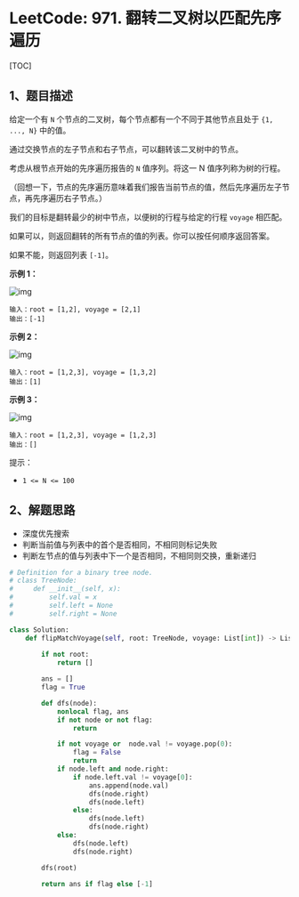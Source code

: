 # LeetCode: 971. 翻转二叉树以匹配先序遍历

[TOC]

## 1、题目描述

给定一个有 `N` 个节点的二叉树，每个节点都有一个不同于其他节点且处于 `{1, ..., N}` 中的值。

通过交换节点的左子节点和右子节点，可以翻转该二叉树中的节点。

考虑从根节点开始的先序遍历报告的 `N` 值序列。将这一 N 值序列称为树的行程。

（回想一下，节点的先序遍历意味着我们报告当前节点的值，然后先序遍历左子节点，再先序遍历右子节点。）

我们的目标是翻转最少的树中节点，以便树的行程与给定的行程 `voyage` 相匹配。 

如果可以，则返回翻转的所有节点的值的列表。你可以按任何顺序返回答案。

如果不能，则返回列表 `[-1]`。

 

**示例 1：**

![img](http://px3chmx10.bkt.clouddn.com/notebook/2019-09-06-131754.png)

```
输入：root = [1,2], voyage = [2,1]
输出：[-1]
```

**示例 2：**

![img](http://px3chmx10.bkt.clouddn.com/notebook/2019-09-06-131800.png)

```
输入：root = [1,2,3], voyage = [1,3,2]
输出：[1]
```

**示例 3：**

![img](http://px3chmx10.bkt.clouddn.com/notebook/2019-09-06-131807.png)

```
输入：root = [1,2,3], voyage = [1,2,3]
输出：[]
```


提示：

- `1 <= N <= 100`



## 2、解题思路

- 深度优先搜索
- 判断当前值与列表中的首个是否相同，不相同则标记失败
- 判断左节点的值与列表中下一个是否相同，不相同则交换，重新递归



```python
# Definition for a binary tree node.
# class TreeNode:
#     def __init__(self, x):
#         self.val = x
#         self.left = None
#         self.right = None

class Solution:
    def flipMatchVoyage(self, root: TreeNode, voyage: List[int]) -> List[int]:
        
        if not root:
            return []

        ans = []
        flag = True

        def dfs(node):
            nonlocal flag, ans
            if not node or not flag:
                return

            if not voyage or  node.val != voyage.pop(0):
                flag = False
                return
            if node.left and node.right:
                if node.left.val != voyage[0]:
                    ans.append(node.val)
                    dfs(node.right)
                    dfs(node.left)
                else:
                    dfs(node.left)
                    dfs(node.right)
            else:
                dfs(node.left)
                dfs(node.right)

        dfs(root)

        return ans if flag else [-1]
```


